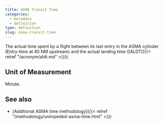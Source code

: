 ```yaml
---
title: ASMA Transit Time
categories:
  - metadata
  - definition
type: definition
slug: asma-transit-time
---
```

The actual time spent by a flight between its last entry in the ASMA cylinder (Entry-time at 40 NM upstream) and the actual landing time ([ALDT]({{< relref "/acronym/aldt.md" >}})).

## Unit of Measurement
Minute.

## See also

* [Additional ASMA time methodology]({{< relref "/methodology/unimpeded-asma-time.html" >}})

